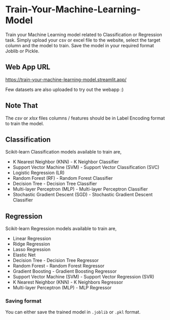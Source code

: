 # Train-Your-Machine-Learning-Model
Train your Machine Learning model related to Classification or Regression task. Simply upload your csv or excel file to the website, select the target column and the model to train. Save the model in your required format Joblib or Pickle. 

## Web App URL

https://train-your-machine-learning-model.streamlit.app/

Few datasets are also uploaded to try out the webapp :)


## Note That


The *csv* or *xlsx* files columns / features should be in Label Encoding format to train the model.


## Classification


Scikit-learn Classification models available to train are,

  - K Nearest Neighbor (KNN) - K Neighbor Classifier
  - Support Vector Machine (SVM) - Support Vector Classification (SVC)
  - Logistic Regression (LR)
  - Random Forest (RF) - Random Forest Classifier
  - Decision Tree - Decision Tree Classifier
  - Multi-layer Perceptron (MLP) - Multi-layer Perceptron Classifier
  - Stochastic Gradient Descent (SGD) - Stochastic Gradient Descent Classifier




## Regression

Scikit-learn Regression models available to train are,

  - Linear Regression
  - Ridge Regression
  - Lasso Regression
  - Elastic Net
  - Decision Tree -  Decision Tree Regressor
  - Random Forest - Random Forest Regressor
  - Gradient Boosting - Gradient Boosting Regressor
  - Support Vector Machine (SVM) - Support Vector Regression (SVR)
  - K Nearest Neighbor (KNN) - K Neighbors Regressor
  - Multi-layer Perceptron (MLP) - MLP Regressor


### Saving format

You can either save the trained model in `.joblib` or `.pkl` format.






